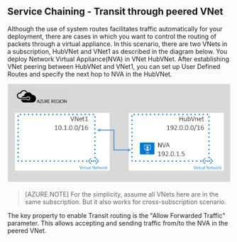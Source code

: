 ## Service Chaining - Transit through peered VNet

Although the use of system routes facilitates traffic automatically for your deployment, there are cases in which you want to control the routing of packets through a virtual appliance.
In this scenario, there are two VNets in a subscription, HubVNet and VNet1 as described in the diagram below. You deploy Network Virtual Appliance(NVA) in VNet HubVNet. After establishing VNet peering between HubVNet and VNet1, you can set up User Defined Routes and specify the next hop to NVA in the HubVNet.

![NVA Transit](./media/virtual-networks-create-vnetpeering-scenario-transit-include/figure01.PNG)

> [AZURE.NOTE] For the simplicity, assume all VNets here are in the same subscription. But it also works for cross-subscription scenario.

The key property to enable Transit routing is the "Allow Forwarded Traffic" parameter. This allows accepting and sending traffic from/to the NVA in the peered VNet.  
